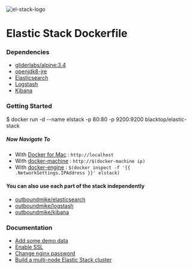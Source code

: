 ![el-stack-logo](https://raw.githubusercontent.com/blacktop/docker-elastic-stack/master/docs/img/el_stack_logo.png)

Elastic Stack Dockerfile
========================

### Dependencies

-	[gliderlabs/alpine:3.4](https://index.docker.io/_/gliderlabs/alpine/)
-	[openjdk8-jre](https://pkgs.alpinelinux.org/package/v3.4/community/x86_64/openjdk8-jre)
-	[Elasticsearch](https://www.elastic.co/products/elasticsearch)
-	[Logstash](https://www.elastic.co/products/logstash)
-	[Kibana](https://www.elastic.co/products/kibana)

### Getting Started

$ docker run -d --name elstack -p 80:80 -p 9200:9200 blacktop/elastic-stack

##### Now Navigate To

-	With [Docker for Mac](https://docs.docker.com/engine/installation/mac/) : `http://localhost`
-	With [docker-machine](https://docs.docker.com/machine/) : `http://$(docker-machine ip)`
-	With [docker-engine](https://docker.github.io/engine/installation/) : `$(docker inspect -f '{{ .NetworkSettings.IPAddress }}' elstack)`


#### You can also use each part of the stack independently

-	[outboundmike/elasticsearch](https://github.com/blacktop/docker-elasticsearch-alpine)
-	[outboundmike/logstash](https://github.com/blacktop/docker-logstash-alpine)
-	[outboundmike/kibana](https://github.com/blacktop/docker-kibana-alpine)

### Documentation

-	[Add some demo data](docs/add-data.md)
-	[Enable SSL](docs/ssl.md)
-	[Change nginx password](docs/change-pass.md)
-	[Build a multi-node Elastic Stack cluster](docs/mutil-node.md)
